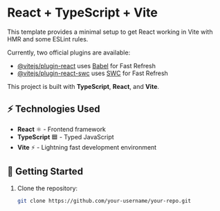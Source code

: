 # React + TypeScript + Vite

This template provides a minimal setup to get React working in Vite with HMR and some ESLint rules.

Currently, two official plugins are available:

- [@vitejs/plugin-react](https://github.com/vitejs/vite-plugin-react/blob/main/packages/plugin-react/README.md) uses [Babel](https://babeljs.io/) for Fast Refresh
- [@vitejs/plugin-react-swc](https://github.com/vitejs/vite-plugin-react-swc) uses [SWC](https://swc.rs/) for Fast Refresh

This project is built with **TypeScript**, **React**, and **Vite**.

## ⚡ Technologies Used
- **React** ⚛️ - Frontend framework
- **TypeScript** 🟦 - Typed JavaScript
- **Vite** ⚡ - Lightning fast development environment

## 📜 Getting Started
1. Clone the repository:
   ```sh
   git clone https://github.com/your-username/your-repo.git
